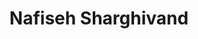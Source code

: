 ---
layout: person
cv_ready: true
kind: person
title: Nafiseh Sharghivand
identifier: nash
permalink: /team/nafiseh
img: /assets/img/team/P_Nafiseh_sh.jpg
phone: +43 512 507-53248
position: postdoc
category: POST-DOCS
office: ICT 2M05D
ORCID: 0000-0002-2546-0893
LinkedIn: nafiseh-sharghivand-084b183a
email: nafiseh.sharghivand@uibk.ac.at
address: Technikerstraße 21A, 6020 Innsbruck, Austria

interests:
  - Edge Computing
  - Machine Learning
  - Edge-AI
  - Game Theory
  
positions:
  - from: 2025
    to: present
    title: Postdoctoral Researcher
    dep: Department of Computer Science
    dep_uri: https://www.uibk.ac.at/informatik/index.html.en
    inst: University of Innsbruck
    inst_uri: http://informatik.uibk.ac.at
    where: Austria

  - from: 2023
    to: 2025
    title: Postdoctoral Researcher
    inst: Singapore University of Technology and Design
    inst_uri: https://www.sutd.edu.sg/
    where: Singapore

  - from: 2019
    to: 2023
    title: Lecturer
    inst: Azarbaijan Shahid Madani University
    inst_uri: https://intl.azaruniv.ac.ir/
    where: Iran

  - from: 2016
    to: 2021
    title: Lecturer
    inst: University of Tabriz
    inst_uri: https://tabrizu.ac.ir/en
    where: Iran

  - from: 2018
    to: 2020
    title: Remote Visiting Scholar
    inst: University of Delaware
    inst_uri: https://www.udel.edu/
    where: USA

education:
  - from: 2015
    to: 2020
    title: Ph.D. in Computer Engineering (AI)
    inst: University of Tabriz
    inst_uri: https://tabrizu.ac.ir/en
    where: Tabriz, Iran

  - from: 2012
    to: 2015
    title: M.Sc. in Computer Engineering (AI)
    inst: University of Tabriz
    inst_uri: https://tabrizu.ac.ir/en
    where: Tabriz, Iran

  - from: 2007
    to: 2011
    title: B.Sc. in Information Technology Engineering
    inst: University of Tabriz
    inst_uri: https://tabrizu.ac.ir/en
    where: Tabriz, Iran


publications:
  - Sharghivand2022-TSC
  - Sharghivand2021-Access
  - Sharghivand2021-Springer1
  - Sharghivand2021-Springer2
  - Sharghivand2020-TCC
  - Sharghivand2018-IPCCC
  - Sharghivand2017-DCBDP
  - Sharghivand2016-DCBDP
  - Sharghivand2016-IJST
  - Sharghivand2014-IJTPPE

---